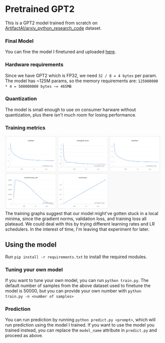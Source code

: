 # Pretrained GPT2
This is a GPT2 model trained from scratch on [ArtifactAI/arxiv_python_research_code](https://huggingface.co/datasets/ArtifactAI/arxiv_python_research_code) dataset.

### Final Model
You can fine the model I finetuned and uploaded [here](https://huggingface.co/MadMarx37/python-gpt2).

### Hardware requirements
Since we have GPT2 which is FP32, we need `32 / 8 = 4 bytes` per param.
The model has ~125M params, so the memory requirements are:
`125000000 * 4 = 500000000 bytes ~= 465MB`

### Quantization
The model is small enough to use on consumer harware without quantization, plus there isn't much room for losing performance.

### Training metrics
![alt text](image.png)
The training graphs suggest that our model might've gotten stuck in a local minima, since the gradient norms, validation loss, and training loss all plateaud. We could deal with this by trying different learning rates and LR schedulers. In the interest of time, I'm leaving that experiment for later.

## Using the model
Run `pip install -r requirements.txt` to install the required modules.

### Tuning your own model
If you want to tune your own model, you can run `python train.py`. The default number of samples from the above dataset used
to finetune the model is 50000, but you can provide your own number with `python train.py -n <number of samples>`

### Prediction
You can run prediction by running `python predict.py <prompt>`, which will run prediction using the model I trained.
If you want to use the model you trained instead, you can replace the `model_name` attribute in `predict.py` and proceed as above.